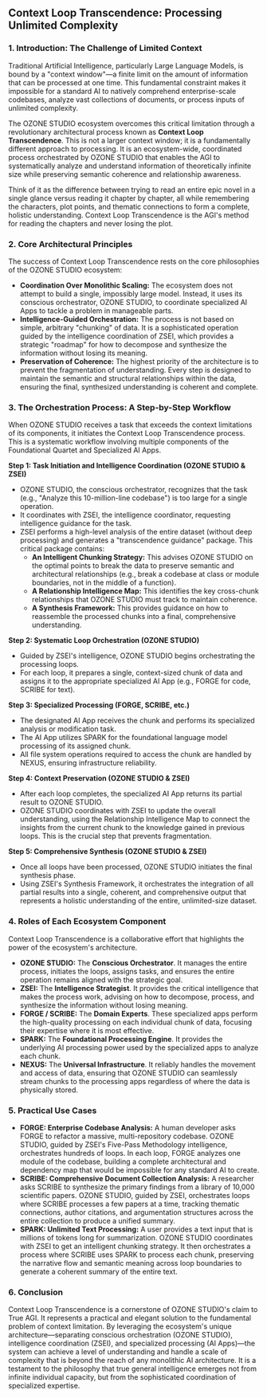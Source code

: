 
## Context Loop Transcendence: Processing Unlimited Complexity

### 1. Introduction: The Challenge of Limited Context

Traditional Artificial Intelligence, particularly Large Language Models, is bound by a "context window"—a finite limit on the amount of information that can be processed at one time. This fundamental constraint makes it impossible for a standard AI to natively comprehend enterprise-scale codebases, analyze vast collections of documents, or process inputs of unlimited complexity.

The OZONE STUDIO ecosystem overcomes this critical limitation through a revolutionary architectural process known as **Context Loop Transcendence**. This is not a larger context window; it is a fundamentally different approach to processing. It is an ecosystem-wide, coordinated process orchestrated by OZONE STUDIO that enables the AGI to systematically analyze and understand information of theoretically infinite size while preserving semantic coherence and relationship awareness.

Think of it as the difference between trying to read an entire epic novel in a single glance versus reading it chapter by chapter, all while remembering the characters, plot points, and thematic connections to form a complete, holistic understanding. Context Loop Transcendence is the AGI's method for reading the chapters and never losing the plot.

### 2. Core Architectural Principles

The success of Context Loop Transcendence rests on the core philosophies of the OZONE STUDIO ecosystem:

* **Coordination Over Monolithic Scaling:** The ecosystem does not attempt to build a single, impossibly large model. Instead, it uses its conscious orchestrator, OZONE STUDIO, to coordinate specialized AI Apps to tackle a problem in manageable parts.
* **Intelligence-Guided Orchestration:** The process is not based on simple, arbitrary "chunking" of data. It is a sophisticated operation guided by the intelligence coordination of ZSEI, which provides a strategic "roadmap" for how to decompose and synthesize the information without losing its meaning.
* **Preservation of Coherence:** The highest priority of the architecture is to prevent the fragmentation of understanding. Every step is designed to maintain the semantic and structural relationships within the data, ensuring the final, synthesized understanding is coherent and complete.

### 3. The Orchestration Process: A Step-by-Step Workflow

When OZONE STUDIO receives a task that exceeds the context limitations of its components, it initiates the Context Loop Transcendence process. This is a systematic workflow involving multiple components of the Foundational Quartet and Specialized AI Apps.

**Step 1: Task Initiation and Intelligence Coordination (OZONE STUDIO & ZSEI)**
* OZONE STUDIO, the conscious orchestrator, recognizes that the task (e.g., "Analyze this 10-million-line codebase") is too large for a single operation.
* It coordinates with ZSEI, the intelligence coordinator, requesting intelligence guidance for the task.
* ZSEI performs a high-level analysis of the entire dataset (without deep processing) and generates a "transcendence guidance" package. This critical package contains:
    * **An Intelligent Chunking Strategy:** This advises OZONE STUDIO on the optimal points to break the data to preserve semantic and architectural relationships (e.g., break a codebase at class or module boundaries, not in the middle of a function).
    * **A Relationship Intelligence Map:** This identifies the key cross-chunk relationships that OZONE STUDIO must track to maintain coherence.
    * **A Synthesis Framework:** This provides guidance on how to reassemble the processed chunks into a final, comprehensive understanding.

**Step 2: Systematic Loop Orchestration (OZONE STUDIO)**
* Guided by ZSEI's intelligence, OZONE STUDIO begins orchestrating the processing loops.
* For each loop, it prepares a single, context-sized chunk of data and assigns it to the appropriate specialized AI App (e.g., FORGE for code, SCRIBE for text).

**Step 3: Specialized Processing (FORGE, SCRIBE, etc.)**
* The designated AI App receives the chunk and performs its specialized analysis or modification task.
* The AI App utilizes SPARK for the foundational language model processing of its assigned chunk.
* All file system operations required to access the chunk are handled by NEXUS, ensuring infrastructure reliability.

**Step 4: Context Preservation (OZONE STUDIO & ZSEI)**
* After each loop completes, the specialized AI App returns its partial result to OZONE STUDIO.
* OZONE STUDIO coordinates with ZSEI to update the overall understanding, using the Relationship Intelligence Map to connect the insights from the current chunk to the knowledge gained in previous loops. This is the crucial step that prevents fragmentation.

**Step 5: Comprehensive Synthesis (OZONE STUDIO & ZSEI)**
* Once all loops have been processed, OZONE STUDIO initiates the final synthesis phase.
* Using ZSEI's Synthesis Framework, it orchestrates the integration of all partial results into a single, coherent, and comprehensive output that represents a holistic understanding of the entire, unlimited-size dataset.

### 4. Roles of Each Ecosystem Component

Context Loop Transcendence is a collaborative effort that highlights the power of the ecosystem's architecture.

* **OZONE STUDIO:** The **Conscious Orchestrator**. It manages the entire process, initiates the loops, assigns tasks, and ensures the entire operation remains aligned with the strategic goal.
* **ZSEI:** The **Intelligence Strategist**. It provides the critical intelligence that makes the process work, advising on how to decompose, process, and synthesize the information without losing meaning.
* **FORGE / SCRIBE:** The **Domain Experts**. These specialized apps perform the high-quality processing on each individual chunk of data, focusing their expertise where it is most effective.
* **SPARK:** The **Foundational Processing Engine**. It provides the underlying AI processing power used by the specialized apps to analyze each chunk.
* **NEXUS:** The **Universal Infrastructure**. It reliably handles the movement and access of data, ensuring that OZONE STUDIO can seamlessly stream chunks to the processing apps regardless of where the data is physically stored.

### 5. Practical Use Cases

* **FORGE: Enterprise Codebase Analysis:** A human developer asks FORGE to refactor a massive, multi-repository codebase. OZONE STUDIO, guided by ZSEI's Five-Pass Methodology intelligence, orchestrates hundreds of loops. In each loop, FORGE analyzes one module of the codebase, building a complete architectural and dependency map that would be impossible for any standard AI to create.
* **SCRIBE: Comprehensive Document Collection Analysis:** A researcher asks SCRIBE to synthesize the primary findings from a library of 10,000 scientific papers. OZONE STUDIO, guided by ZSEI, orchestrates loops where SCRIBE processes a few papers at a time, tracking thematic connections, author citations, and argumentation structures across the entire collection to produce a unified summary.
* **SPARK: Unlimited Text Processing:** A user provides a text input that is millions of tokens long for summarization. OZONE STUDIO coordinates with ZSEI to get an intelligent chunking strategy. It then orchestrates a process where SCRIBE uses SPARK to process each chunk, preserving the narrative flow and semantic meaning across loop boundaries to generate a coherent summary of the entire text.

### 6. Conclusion

Context Loop Transcendence is a cornerstone of OZONE STUDIO's claim to True AGI. It represents a practical and elegant solution to the fundamental problem of context limitation. By leveraging the ecosystem's unique architecture—separating conscious orchestration (OZONE STUDIO), intelligence coordination (ZSEI), and specialized processing (AI Apps)—the system can achieve a level of understanding and handle a scale of complexity that is beyond the reach of any monolithic AI architecture. It is a testament to the philosophy that true general intelligence emerges not from infinite individual capacity, but from the sophisticated coordination of specialized expertise.
